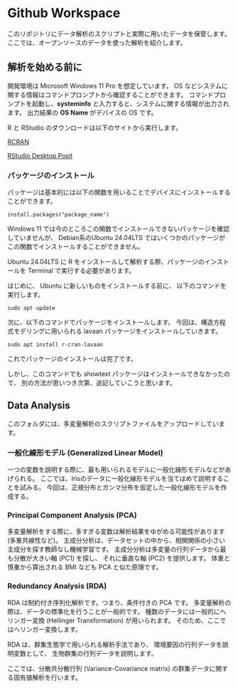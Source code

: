 # Github Workspace

このリポジトリにデータ解析のスクリプトと実際に用いたデータを保管します。
ここでは、オープンソースのデータを使った解析を紹介します。

## 解析を始める前に

開発環境は Microsoft Windows 11 Pro を想定しています。
OS などシステムに関する情報はコマンドプロンプトから確認することができます。
コマンドプロンプトを起動し、**systeminfo**
と入力すると、システムに関する情報が出力されます。
出力結果の **OS Name** がデバイスの OS です。

R と RStudio のダウンロードは以下のサイトから実行します。

[RCRAN](https://cran.rstudio.com/)

[RStudio Desktop Posit](https://posit.co/download/rstudio-desktop/)

### パッケージのインストール
パッケージは基本的には以下の関数を用いることでデバイスにインストールすることができます。

```
install.packages("package_name")
```

Windows 11 では今のところこの関数でインストールできないパッケージを確認していませんが、
Debian系のUbuntu 24.04LTS ではいくつかのパッケージがこの関数でインストールすることができません。

Ubuntu 24.04LTS に R
をインストールして解析する際、パッケージのインストールを Terminal
で実行する必要があります。

はじめに、 Ubuntu に新しいものをインストールする前に、
以下のコマンドを実行します。

```
sudo apt update
```

次に、以下のコマンドでパッケージをインストールします。
今回は、構造方程式モデリングに用いられる lavaan
パッケージをインストールしていきます。

```
sudo apt install r-cran-lavaan
```

これでパッケージのインストールは完了です。

しかし、このコマンドでも showtext パッケージはインストールできなかったので、
別の方法が思いつき次第、追記していこうと思います。

## Data Analysis

このフォルダには、多変量解析のスクリプトファイルをアップロードしています。

### 一般化線形モデル (Generalized Linear Model)

一つの変数を説明する際に、最も用いられるモデルに一般化線形モデルなどがあげられる。
ここでは、Irisのデータに一般化線形モデルを当てはめて説明することを試みる。
今回は、正規分布とガンマ分布を仮定した一般化線形モデルを作成する。

### Principal Component Analysis (PCA)

多変量解析をする際に、多すぎる変数は解析結果をゆがめる可能性があります(多重共線性など)。
主成分分析は、データセットの中から、相関関係の小さい主成分を探す教師なし機械学習です。
主成分分析は多変量の行列データから最も分散が大きい軸 (PC1) を探し、
それに垂直な軸 (PC2) を提供します。
体重と慎重から算出される BMI なども PCA と似た原理です。

### Redundancy Analysis (RDA)

RDA は制約付き序列化解析です。つまり、条件付きの PCA です。
多変量解析の際は、データの標準化を行うことが一般的です。
種数のデータには一般的にへリンガー変換 (Hellinger Transformation) が用いられます。
そのため、ここではへリンガー変換します。

RDA は、群集生態学で用いられる解析手法であり、
環境要因の行列データを説明変数として、
生物群集の行列データを説明します。

ここでは、分散共分散行列 (Variance-Covariance matrix)
の群集データに関する固有値解析を行います。

